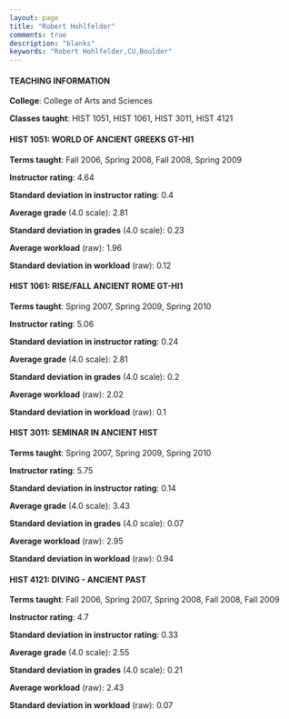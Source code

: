 ```yaml
---
layout: page
title: "Robert Hohlfelder" 
comments: true
description: "blanks"
keywords: "Robert Hohlfelder,CU,Boulder"
---
```

<head>
<script src="https://ajax.googleapis.com/ajax/libs/jquery/2.1.3/jquery.min.js"></script>
<script src="https://dl.dropboxusercontent.com/s/pc42nxpaw1ea4o9/highcharts.js?dl=0"></script>
<!-- <script src="../assets/js/highcharts.js"></script> -->
<style type="text/css">@font-face {
	font-family: "Bebas Neue";
	src: url(https://www.filehosting.org/file/details/544349/BebasNeue Regular.otf) format("opentype");
	}
	h1.Bebas { 
		font-family: "Bebas Neue", Verdana, Tahoma;
	}
</style>
</head>
	   
#### TEACHING INFORMATION

**College**: College of Arts and Sciences

**Classes taught**: HIST 1051, HIST 1061, HIST 3011, HIST 4121

#### HIST 1051: WORLD OF ANCIENT GREEKS GT-HI1

**Terms taught**: Fall 2006, Spring 2008, Fall 2008, Spring 2009

**Instructor rating**: 4.64

**Standard deviation in instructor rating**: 0.4

**Average grade** (4.0 scale): 2.81

**Standard deviation in grades** (4.0 scale): 0.23

**Average workload** (raw): 1.96

**Standard deviation in workload** (raw): 0.12

#### HIST 1061: RISE/FALL ANCIENT ROME GT-HI1

**Terms taught**: Spring 2007, Spring 2009, Spring 2010

**Instructor rating**: 5.06

**Standard deviation in instructor rating**: 0.24

**Average grade** (4.0 scale): 2.81

**Standard deviation in grades** (4.0 scale): 0.2

**Average workload** (raw): 2.02

**Standard deviation in workload** (raw): 0.1

#### HIST 3011: SEMINAR IN ANCIENT HIST

**Terms taught**: Spring 2007, Spring 2009, Spring 2010

**Instructor rating**: 5.75

**Standard deviation in instructor rating**: 0.14

**Average grade** (4.0 scale): 3.43

**Standard deviation in grades** (4.0 scale): 0.07

**Average workload** (raw): 2.95

**Standard deviation in workload** (raw): 0.94

#### HIST 4121: DIVING - ANCIENT PAST

**Terms taught**: Fall 2006, Spring 2007, Spring 2008, Fall 2008, Fall 2009

**Instructor rating**: 4.7

**Standard deviation in instructor rating**: 0.33

**Average grade** (4.0 scale): 2.55

**Standard deviation in grades** (4.0 scale): 0.21

**Average workload** (raw): 2.43

**Standard deviation in workload** (raw): 0.07

